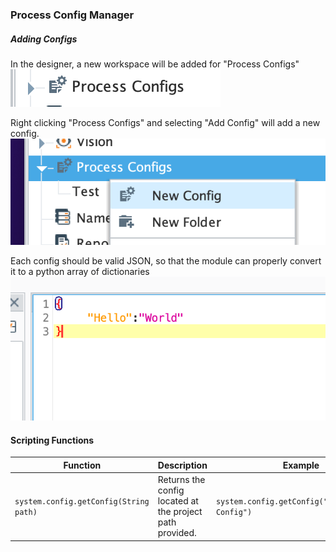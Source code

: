 ### Process Config Manager

##### Adding Configs
In the designer, a new workspace will be added for "Process Configs"
![WorkspaceTitle](/img/WorkspaceTitle.png)

Right clicking "Process Configs" and selecting "Add Config" will add a new config.
![AddConfig](/img/AddNewConfig.png)

Each config should be valid JSON, so that the module can properly convert it to a python array of dictionaries
![Config](/img/JsonConfig.png)

#### Scripting Functions
| Function | Description | Example | Return |
| --- | --- | --- | --- |
| `system.config.getConfig(String path)` | Returns the config located at the project path provided. | `system.config.getConfig("MyFolder/Test Config")` | `{'Hello': 'World'}` |
